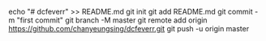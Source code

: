 echo "# dcfeverr" >> README.md
git init
git add README.md
git commit -m "first commit"
git branch -M master
git remote add origin https://github.com/chanyeungsing/dcfeverr.git
git push -u origin master
